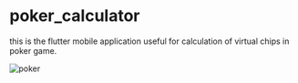 # poker_calculator

this is the flutter mobile application useful for calculation of virtual chips in poker game.




![poker](https://user-images.githubusercontent.com/52098559/82112173-26b4d680-9768-11ea-8a70-84277f0d6995.png)
